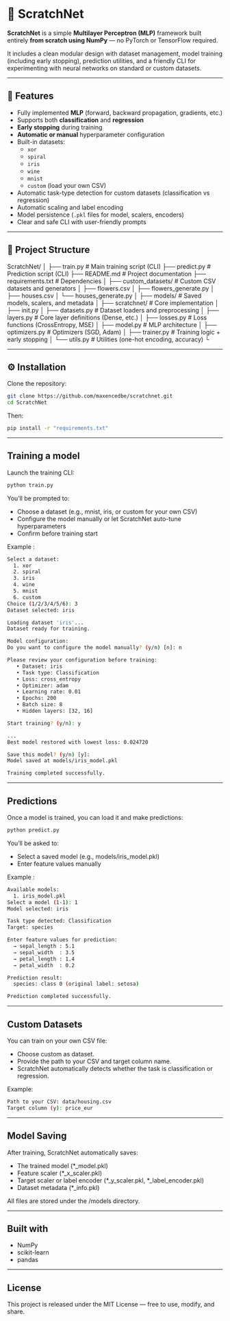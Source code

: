 # 🧠 ScratchNet

**ScratchNet** is a simple **Multilayer Perceptron (MLP)** framework built entirely **from scratch using NumPy** — no PyTorch or TensorFlow required.

It includes a clean modular design with dataset management, model training (including early stopping), prediction utilities, and a friendly CLI for experimenting with neural networks on standard or custom datasets.

---

## 🚀 Features

- Fully implemented **MLP** (forward, backward propagation, gradients, etc.)
- Supports both **classification** and **regression**
- **Early stopping** during training
- **Automatic or manual** hyperparameter configuration
- Built-in datasets:
  - `xor`
  - `spiral`
  - `iris`
  - `wine`
  - `mnist`
  - `custom` (load your own CSV)
- Automatic task-type detection for custom datasets (classification vs regression)
- Automatic scaling and label encoding
- Model persistence  (`.pkl` files for model, scalers, encoders)
- Clear and safe CLI with user-friendly prompts

---

## 🧩 Project Structure

ScratchNet/
│
├── train.py # Main training script (CLI)
├── predict.py # Prediction script (CLI)
├── README.md # Project documentation
├── requirements.txt # Dependencies
│
├── custom_datasets/ # Custom CSV datasets and generators
│ ├── flowers.csv
│ ├── flowers_generate.py
│ ├── houses.csv
│ └── houses_generate.py
│
├── models/ # Saved models, scalers, and metadata
│
├── scratchnet/ # Core implementation
│   ├── init.py
│   ├── datasets.py # Dataset loaders and preprocessing
│   ├── layers.py # Core layer definitions (Dense, etc.)
│   ├── losses.py # Loss functions (CrossEntropy, MSE)
│   ├── model.py # MLP architecture
│   ├── optimizers.py # Optimizers (SGD, Adam)
│   ├── trainer.py # Training logic + early stopping
│   └── utils.py # Utilities (one-hot encoding, accuracy)
└

---

## ⚙️ Installation

Clone the repository:

```bash
git clone https://github.com/maxencedbe/scratchnet.git
cd ScratchNet
```

Then:

```bash
pip install -r "requirements.txt"
```

---

## Training a model

Launch the training CLI:

```bash
python train.py
```

You’ll be prompted to:

- Choose a dataset (e.g., mnist, iris, or custom for your own CSV)
- Configure the model manually or let ScratchNet auto-tune hyperparameters
- Confirm before training start

Example :

```bash
Select a dataset:
  1. xor
  2. spiral
  3. iris
  4. wine
  5. mnist
  6. custom
Choice (1/2/3/4/5/6): 3
Dataset selected: iris

Loading dataset 'iris'...
Dataset ready for training.

Model configuration:
Do you want to configure the model manually? (y/n) [n]: n

Please review your configuration before training:
   • Dataset: iris
   • Task type: Classification
   • Loss: cross_entropy
   • Optimizer: adam
   • Learning rate: 0.01
   • Epochs: 200
   • Batch size: 8
   • Hidden layers: [32, 16]

Start training? (y/n): y

...
Best model restored with lowest loss: 0.024720

Save this model? (y/n) [y]:
Model saved at models/iris_model.pkl

Training completed successfully.

```

--- 

## Predictions

Once a model is trained, you can load it and make predictions:

```bash
python predict.py
```

You’ll be asked to:
- Select a saved model (e.g., models/iris_model.pkl)
- Enter feature values manually

Example :

```bash
Available models:
  1. iris_model.pkl
Select a model (1-1): 1
Model selected: iris

Task type detected: Classification
Target: species

Enter feature values for prediction:
  → sepal_length : 5.1
  → sepal_width  : 3.5
  → petal_length : 1.4
  → petal_width  : 0.2

Prediction result:
  species: class 0 (original label: setosa)

Prediction completed successfully.
```

---

## Custom Datasets

You can train on your own CSV file:
- Choose custom as dataset.
- Provide the path to your CSV and target column name.
- ScratchNet automatically detects whether the task is classification or regression.

Example:

```bash
Path to your CSV: data/housing.csv
Target column (y): price_eur
```

---

## Model Saving

After training, ScratchNet automatically saves:
- The trained model (*_model.pkl)
- Feature scaler (*_x_scaler.pkl)
- Target scaler or label encoder (*_y_scaler.pkl, *_label_encoder.pkl)
- Dataset metadata (*_info.pkl)

All files are stored under the /models directory.

---

## Built with

- NumPy
- scikit-learn
- pandas

---

## License

This project is released under the MIT License — free to use, modify, and share.
